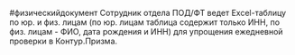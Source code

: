#физическийдокумент 
Сотрудник отдела ПОД/ФТ ведет Excel-таблицу по юр. и физ. лицам (по юр. лицам таблица содержит только ИНН, по физ. лицам - ФИО, дата рождения и ИНН) для упрощения ежедневной проверки в Контур.Призма.